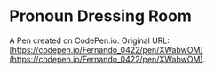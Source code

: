# Pronoun Dressing Room

A Pen created on CodePen.io. Original URL: [https://codepen.io/Fernando_0422/pen/XWabwOM](https://codepen.io/Fernando_0422/pen/XWabwOM).


